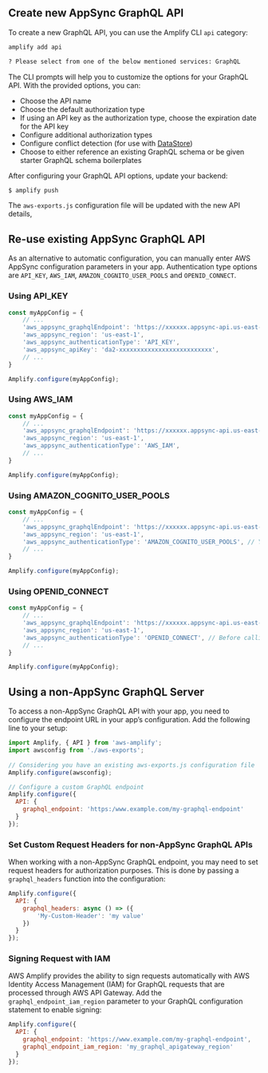 ## Create new AppSync GraphQL API

To create a new GraphQL API, you can use the Amplify CLI `api` category:

```bash
amplify add api

? Please select from one of the below mentioned services: GraphQL
```

The CLI prompts will help you to customize the options for your GraphQL API. With the provided options, you can:
- Choose the API name
- Choose the default authorization type
- If using an API key as the authorization type, choose the expiration date for the API key
- Configure additional authorization types
- Configure conflict detection (for use with [DataStore](~/lib/datastore/getting-started.md))
- Choose to either reference an existing GraphQL schema or be given starter GraphQL schema boilerplates

After configuring your GraphQL API options, update your backend:

```bash
$ amplify push
```

The `aws-exports.js` configuration file will be updated with the new API details, 

## Re-use existing AppSync GraphQL API

As an alternative to automatic configuration, you can manually enter AWS AppSync configuration parameters in your app. Authentication type options are `API_KEY`, `AWS_IAM`, `AMAZON_COGNITO_USER_POOLS` and `OPENID_CONNECT`.

### Using API_KEY

```javascript
const myAppConfig = {
    // ...
    'aws_appsync_graphqlEndpoint': 'https://xxxxxx.appsync-api.us-east-1.amazonaws.com/graphql',
    'aws_appsync_region': 'us-east-1',
    'aws_appsync_authenticationType': 'API_KEY',
    'aws_appsync_apiKey': 'da2-xxxxxxxxxxxxxxxxxxxxxxxxxx',
    // ...
}

Amplify.configure(myAppConfig);
```

### Using AWS_IAM

```javascript
const myAppConfig = {
    // ...
    'aws_appsync_graphqlEndpoint': 'https://xxxxxx.appsync-api.us-east-1.amazonaws.com/graphql',
    'aws_appsync_region': 'us-east-1',
    'aws_appsync_authenticationType': 'AWS_IAM',
    // ...
}

Amplify.configure(myAppConfig);
```

### Using AMAZON_COGNITO_USER_POOLS

```javascript
const myAppConfig = {
    // ...
    'aws_appsync_graphqlEndpoint': 'https://xxxxxx.appsync-api.us-east-1.amazonaws.com/graphql',
    'aws_appsync_region': 'us-east-1',
    'aws_appsync_authenticationType': 'AMAZON_COGNITO_USER_POOLS', // You have configured Auth with Amazon Cognito User Pool ID and Web Client Id
    // ...
}

Amplify.configure(myAppConfig);
```

### Using OPENID_CONNECT

```javascript
const myAppConfig = {
    // ...
    'aws_appsync_graphqlEndpoint': 'https://xxxxxx.appsync-api.us-east-1.amazonaws.com/graphql',
    'aws_appsync_region': 'us-east-1',
    'aws_appsync_authenticationType': 'OPENID_CONNECT', // Before calling API.graphql(...) is required to do Auth.federatedSignIn(...) check authentication guide for details.
    // ...
}

Amplify.configure(myAppConfig);
```

## Using a non-AppSync GraphQL Server

To access a non-AppSync GraphQL API with your app, you need to configure the endpoint URL in your app’s configuration. Add the following line to your setup:

```js
import Amplify, { API } from 'aws-amplify';
import awsconfig from './aws-exports';
 
// Considering you have an existing aws-exports.js configuration file 
Amplify.configure(awsconfig);

// Configure a custom GraphQL endpoint
Amplify.configure({
  API: {
    graphql_endpoint: 'https:/www.example.com/my-graphql-endpoint'
  }
});
```

### Set Custom Request Headers for non-AppSync GraphQL APIs

When working with a non-AppSync GraphQL endpoint, you may need to set request headers for authorization purposes. This is done by passing a `graphql_headers` function into the configuration:

```js
Amplify.configure({
  API: {
    graphql_headers: async () => ({
        'My-Custom-Header': 'my value'
    })
  }
});
```

### Signing Request with IAM

AWS Amplify provides the ability to sign requests automatically with AWS Identity Access Management (IAM) for GraphQL requests that are processed through AWS API Gateway. Add the `graphql_endpoint_iam_region` parameter to your GraphQL configuration statement to enable signing:

```js
Amplify.configure({
  API: {
    graphql_endpoint: 'https://www.example.com/my-graphql-endpoint',
    graphql_endpoint_iam_region: 'my_graphql_apigateway_region'
  }
});
```